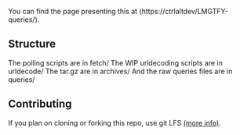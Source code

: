 You can find the page presenting this at (https://ctrlaltdev/LMGTFY-queries/).

## Structure

The polling scripts are in fetch/
The WIP urldecoding scripts are in urldecode/
The tar.gz are in archives/
And the raw queries files are in queries/

## Contributing

If you plan on cloning or forking this repo, use git LFS [(more info)](https://git-lfs.github.com/).
